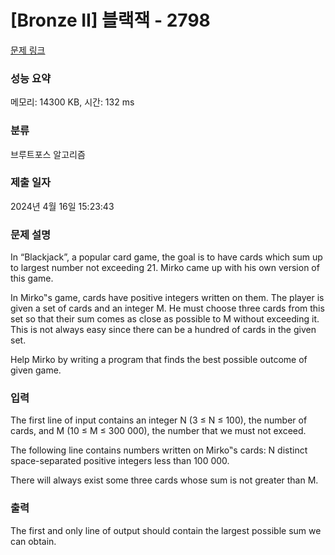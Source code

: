 # [Bronze II] 블랙잭 - 2798 

[문제 링크](https://www.acmicpc.net/problem/2798) 

### 성능 요약

메모리: 14300 KB, 시간: 132 ms

### 분류

브루트포스 알고리즘

### 제출 일자

2024년 4월 16일 15:23:43

### 문제 설명

<p>In “Blackjack”, a popular card game, the goal is to have cards which sum up to largest number not exceeding 21. Mirko came up with his own version of this game.</p>

<p>In Mirko‟s game, cards have positive integers written on them. The player is given a set of cards and an integer M. He must choose three cards from this set so that their sum comes as close as possible to M without exceeding it. This is not always easy since there can be a hundred of cards in the given set.</p>

<p>Help Mirko by writing a program that finds the best possible outcome of given game.</p>

### 입력 

 <p>The first line of input contains an integer N (3 ≤ N ≤ 100), the number of cards, and M (10 ≤ M ≤ 300 000), the number that we must not exceed.</p>

<p>The following line contains numbers written on Mirko‟s cards: N distinct space-separated positive integers less than 100 000.</p>

<p>There will always exist some three cards whose sum is not greater than M.</p>

### 출력 

 <p>The first and only line of output should contain the largest possible sum we can obtain.</p>

<p> </p>

